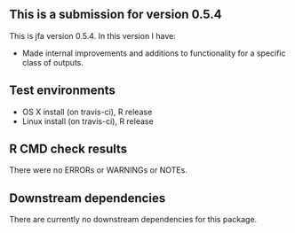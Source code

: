## This is a submission for version 0.5.4
This is jfa version 0.5.4. In this version I have:

* Made internal improvements and additions to functionality for a specific class of outputs.

## Test environments
* OS X install (on travis-ci), R release
* Linux install (on travis-ci), R release

## R CMD check results
There were no ERRORs or WARNINGs or NOTEs. 

## Downstream dependencies
There are currently no downstream dependencies for this package.